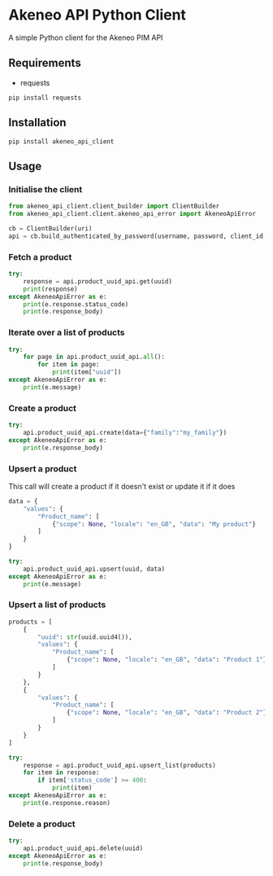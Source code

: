 # Akeneo API Python Client

A simple Python client for the Akeneo PIM API

## Requirements
* requests

```commandline
pip install requests
```

## Installation

```commandline
pip install akeneo_api_client
```

## Usage

### Initialise the client

```python
from akeneo_api_client.client_builder import ClientBuilder
from akeneo_api_client.client.akeneo_api_error import AkeneoApiError

cb = ClientBuilder(uri)
api = cb.build_authenticated_by_password(username, password, client_id, secret)
```

### Fetch a product

```python
try:
    response = api.product_uuid_api.get(uuid)
    print(response)
except AkeneoApiError as e:
    print(e.response.status_code)
    print(e.response_body)
```

### Iterate over a list of products

```python
try:
    for page in api.product_uuid_api.all():
        for item in page:
            print(item["uuid"])
except AkeneoApiError as e:
    print(e.message)
```

### Create a product

```python
try:
    api.product_uuid_api.create(data={"family":"my_family"})
except AkeneoApiError as e:
    print(e.response_body)
```

### Upsert a product

This call will create a product if it doesn't exist or update it if it does 

```python
data = {
    "values": {
        "Product_name": [
            {"scope": None, "locale": "en_GB", "data": "My product"}
        ]
    }
}

try:
    api.product_uuid_api.upsert(uuid, data)
except AkeneoApiError as e:
    print(e.message)
```

### Upsert a list of products

```python
products = [
    {
        "uuid": str(uuid.uuid4()),
        "values": {
            "Product_name": [
                {"scope": None, "locale": "en_GB", "data": "Product 1"}
            ]
        }
    },
    {
        "values": {
            "Product_name": [
                {"scope": None, "locale": "en_GB", "data": "Product 2"}
            ]
        }
    }
]

try:
    response = api.product_uuid_api.upsert_list(products)
    for item in response:
        if item['status_code'] >= 400:
            print(item)
except AkeneoApiError as e:
    print(e.response.reason)
```

### Delete a product

```python
try:
    api.product_uuid_api.delete(uuid)
except AkeneoApiError as e:
    print(e.response_body)
```

